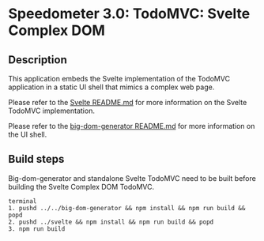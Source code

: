 # Speedometer 3.0: TodoMVC: Svelte Complex DOM

## Description

This application embeds the Svelte implementation of the TodoMVC application in a static UI shell that mimics a complex web page.

Please refer to the [Svelte README.md](../svelte/README.md) for more information on the Svelte TodoMVC implementation.

Please refer to the [big-dom-generator README.md](../../big-dom-generator/README.md) for more information on the UI shell.

## Build steps

Big-dom-generator and standalone Svelte TodoMVC need to be built before building the Svelte Complex DOM TodoMVC.

```
terminal
1. pushd ../../big-dom-generator && npm install && npm run build && popd
2. pushd ../svelte && npm install && npm run build && popd
3. npm run build
```
